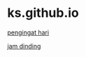 # ks.github.io

[pengingat hari](https://fedrikaristiyanto.github.io/ks.github.io/pengingat_hari)

[jam dinding](/clock)

